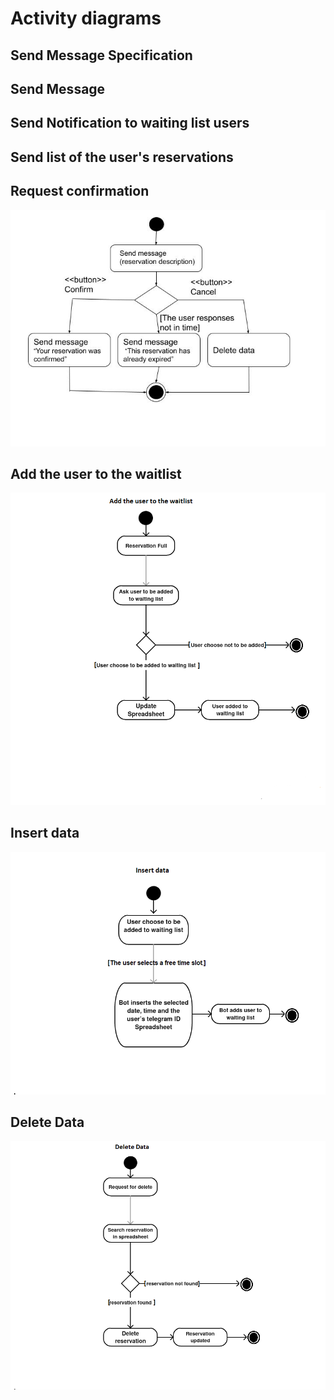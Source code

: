 # Activity diagrams

## Send Message Specification

## Send Message 



## Send Notification to waiting list users

## Send list of the user&#39;s reservations



## Request confirmation

 ![](https://github.com/gbrigens/BBQReserver/blob/master/screenshot/request-confirmation.jpg)

## Add the user to the waitlist

 ![](https://github.com/gbrigens/BBQReserver/blob/master/screenshot/add-the-user-waitlist.jpg)

## Insert data

 ![](https://github.com/gbrigens/BBQReserver/blob/master/screenshot/insert-data.jpg)

## Delete Data

 ![](https://github.com/gbrigens/BBQReserver/blob/master/screenshot/delete-data.jpg)
